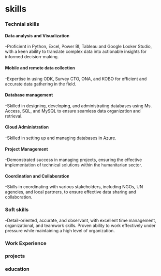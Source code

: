 # skills
### Technial skills
#### Data analysis and Visualization
-Proficient in Python, Excel, Power BI, Tableau and Google Looker Studio, with a keen ability to translate complex data into actionable insights for informed decision-making.
#### Mobile and remote data collection
-Expertise in using ODK, Survey CTO, ONA, and KOBO for efficient and accurate data gathering in the field.
#### Database management
-Skilled in designing, developing, and administrating databases using Ms. Access, SQL, and MySQL to ensure seamless data organization and retrieval.
#### Cloud Administration
-Skilled in setting up and managing databases in Azure.
#### Project Management
-Demonstrated success in managing projects, ensuring the effective implementation of technical solutions within the humanitarian sector.
#### Coordination and Collaboration
-Skills in coordinating with various stakeholders, including NGOs, UN agencies, and local partners, to ensure effective data sharing and collaboration.
### Soft skills
-Detail-oriented, accurate, and observant, with excellent time management, organizational, and teamwork skills. Proven ability to work effectively under pressure while maintaining a high level of organization.
### Work Experience
### projects
### education
